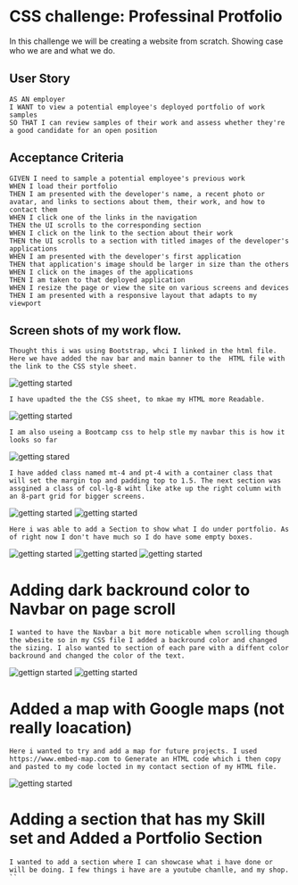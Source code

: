 # CSS challenge: Professinal Protfolio

In this challenge we will be creating a website from scratch. Showing case who we are and what we do. 

## User Story 

```
AS AN employer
I WANT to view a potential employee's deployed portfolio of work samples
SO THAT I can review samples of their work and assess whether they're a good candidate for an open position
```

## Acceptance Criteria

```
GIVEN I need to sample a potential employee's previous work
WHEN I load their portfolio
THEN I am presented with the developer's name, a recent photo or avatar, and links to sections about them, their work, and how to contact them
WHEN I click one of the links in the navigation
THEN the UI scrolls to the corresponding section
WHEN I click on the link to the section about their work
THEN the UI scrolls to a section with titled images of the developer's applications
WHEN I am presented with the developer's first application
THEN that application's image should be larger in size than the others
WHEN I click on the images of the applications
THEN I am taken to that deployed application
WHEN I resize the page or view the site on various screens and devices
THEN I am presented with a responsive layout that adapts to my viewport
```
## Screen shots of my work flow.
```
Thought this i was using Bootstrap, whci I linked in the html file.
Here we have added the nav bar and main banner to the  HTML file with the link to the CSS style sheet.
```
![getting started](assets/img/MAin%20abnner_nav%20bar%20html.jpg)

```
I have upadted the the CSS sheet, to mkae my HTML more Readable.
```
![getting started](assets/img/css_01.jpg)
```
I am also useing a Bootcamp css to help stle my navbar this is how it looks so far
```
![getting stared](assets/img/website_looks_01.jpg)
```
I have added class named mt-4 and pt-4 with a container class that will set the margin top and padding top to 1.5. The next section was assgined a class of col-lg-8 wiht like atke up the right column with an 8-part grid for bigger screens.
```
![getting started](assets/img/AboutMe-css01.jpg)
![getting started](assets/img/Aboutme_websiteImg_01.jpg)

```
Here i was able to add a Section to show what I do under portfolio. As of right now I don't have much so I do have some empty boxes. 
```
![getting started](assets/img/Portfolio%20section.jpg)
![getting started](assets/img/Portfolio_html.jpg)
![getting started](assets/img/potfolio_css.jpg)

# Adding dark backround color to Navbar on page scroll
```
I wanted to have the Navbar a bit more noticable when scrolling though the wbesite so in my CSS file I added a backround color and changed the sizing. I also wanted to section of each pare with a diffent color backround and changed the color of the text.
```
![gettign started](assets/img/navbar_textChanged.jpg)
![getting started](assets/img/Website_navbar_textChange.jpg)

# Added a map with Google maps (not really loacation)
```
Here i wanted to try and add a map for future projects. I used  https://www.embed-map.com to Generate an HTML code which i then copy and pasted to my code locted in my contact section of my HTML file. 
```
![getting started](assets/img/contact_section_withGooglemaps.jpg)

# Adding a section that has my Skill set and Added a Portfolio Section
```
I wanted to add a section where I can showcase what i have done or will be doing. I few things i have are a youtube chanlle, and my shop. 
``
